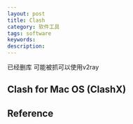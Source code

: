 ```yaml
---
layout: post
title: Clash
category: 软件工具
tags: software
keywords: 
description: 
---
```


已经删库 可能被抓可以使用v2ray

## Clash for Mac OS (ClashX)

## Reference
